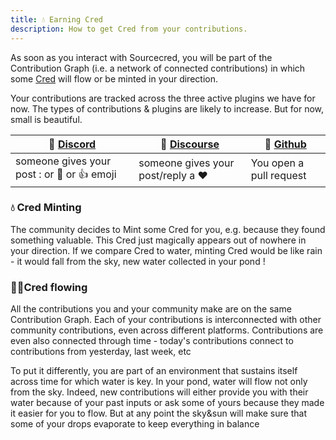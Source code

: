 ```yaml
---
title: 💧 Earning Cred
description: How to get Cred from your contributions.
---
```


As soon as you interact with Sourcecred, you will be part of the Contribution Graph (i.e. a network of connected contributions) in which some [Cred] will flow or be minted in your direction. 


Your contributions are tracked across the three active plugins we have for now. The types of contributions & plugins are likely to increase. But for now, small is beautiful.


| 💬 [Discord] | 🧵 [Discourse] | 🦠 [Github]|
| -- | -- | -- |
|someone gives your post :   or :100: or :+1: emoji | someone gives your post/reply a :heart: | You open a pull request  |




### 💧 Cred Minting
The community decides to Mint some Cred for you, e.g. because they found something valuable. This Cred just magically appears out of nowhere in your direction. If we compare Cred to water, minting Cred would be like rain - it would fall from the sky, new water collected in your pond !



### 🏄🏾Cred flowing
All the contributions you and your community make are on the same Contribution Graph. Each of your contributions is interconnected with other community contributions, even across different platforms. Contributions are even also connected through time - today's contributions connect to contributions from yesterday, last week, etc

To put it differently, you are part of an environment that sustains itself across time for which water is key. In your pond, water will flow not only from the sky. Indeed, new contributions will either provide you with their water because of your past inputs or ask some of yours because they made it easier for you to flow. But at any point the sky&sun will make sure that some of your drops evaporate to keep everything in balance

[cred]: cred.md
[Discord]: https://discord.gg/XVFwCm
[Discourse]: https://discourse.sourcecred.io/
[Github]: https://github.com/sourcecred/sourcecred



